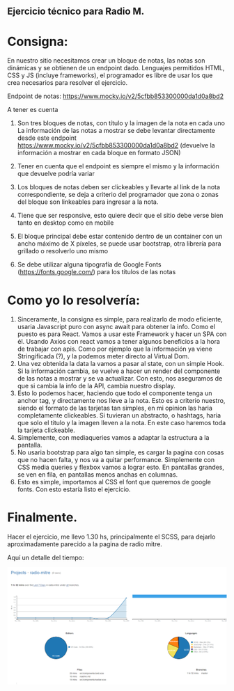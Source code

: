 ## Ejercicio técnico para Radio M.

# Consigna:

En nuestro sitio necesitamos crear un bloque de notas, las notas son dinámicas y se obtienen de un endpoint dado. Lenguajes permitidos HTML, CSS y JS (incluye frameworks), el programador es libre de usar los que crea necesarios para resolver el ejercicio.

Endpoint de notas: https://www.mocky.io/v2/5cfbb853300000da1d0a8bd2

A tener es cuenta

1. Son tres bloques de notas, con título y la imagen de la nota en cada uno
La información de las notas a mostrar se debe levantar directamente desde este endpoint https://www.mocky.io/v2/5cfbb853300000da1d0a8bd2 (devuelve la información a mostrar en cada bloque en formato JSON)

2. Tener en cuenta que el endpoint es siempre el mismo y la información que devuelve podría variar

3. Los bloques de notas deben ser clickeables y llevarte al link de la nota correspondiente, se deja a criterio del programador que zona o zonas del bloque son linkeables para ingresar a la nota.


4. Tiene que ser responsive, esto quiere decir que el sitio debe verse bien tanto en desktop como en mobile

5. El bloque principal debe estar contenido dentro de un container con un ancho máximo de X píxeles, se puede usar bootstrap, otra librería para grillado o resolverlo uno mismo

6. Se debe utilizar alguna tipografía de Google Fonts (https://fonts.google.com/) para los títulos de las notas

# Como yo lo resolvería:

1. Sinceramente, la consigna es simple, para realizarlo de modo eficiente, usaria Javascript puro con async await para obtener la info. Como el puesto es para React. Vamos a usar este Framework y hacer un SPA con él. Usando Axios con react vamos a tener algunos beneficios a la hora de trabajar con apis. Como por ejemplo que la información ya viene Stringificada (?), y la podemos meter directo al Virtual Dom.
2. Una vez obtenida la data la vamos a pasar al state, con un simple Hook. Si la información cambia, se vuelve a hacer un render del componente de las notas a mostrar y se va actualizar. Con esto, nos aseguramos de que si cambia la info de la API, cambia nuestro display.
3. Esto lo podemos hacer, haciendo que todo el componente tenga un anchor tag, y directamente nos lleve a la nota. Esto es a criterio nuestro, siendo el formato de las tarjetas tan simples, en mi opinion las haria completamente clickeables. Si tuvieran un abstracto, o hashtags, haria que solo el titulo y la imagen lleven a la nota. En este caso haremos toda la tarjeta clickeable.
4. Simplemente, con mediaqueries vamos a adaptar la estructura a la pantalla.
5. No usaria bootstrap para algo tan simple, es cargar la pagina con cosas que no hacen falta, y nos va a quitar performance. Simplemente con CSS media queries y flexbox vamos a lograr esto. En pantallas grandes, se ven en fila, en pantallas menos anchas en columnas.
6. Esto es simple, importamos al CSS el font que queremos de google fonts. Con esto estaría listo el ejercicio.


# Finalmente.


Hacer el ejercicio, me llevo 1.30 hs, principalmente el SCSS, para dejarlo aproximadamente parecido a la pagina de radio mitre.

Aquí un detalle del tiempo:

![Tiempo](https://github.com/martin2844/ej-radio/blob/master/public/images/tiempo.png)



